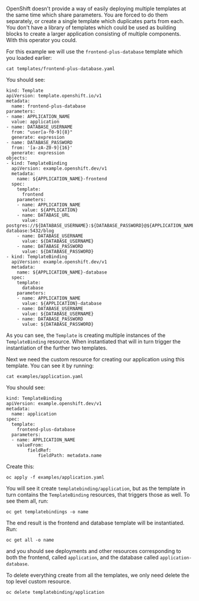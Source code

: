 OpenShift doesn't provide a way of easily deploying multiple templates at the same time which share parameters. You are forced to do them separately, or create a single template which duplicates parts from each. You don't have a library of templates which could be used as building blocks to create a larger application consisting of multiple components. With this operator you could.

For this example we will use the `frontend-plus-database` template which you loaded earlier:

```execute
cat templates/frontend-plus-database.yaml
```

You should see:

```
kind: Template
apiVersion: template.openshift.io/v1
metadata:
  name: frontend-plus-database
parameters:
- name: APPLICATION_NAME
  value: application
- name: DATABASE_USERNAME
  from: "user[a-f0-9]{8}"
  generate: expression
- name: DATABASE_PASSWORD
  from: '[a-zA-Z0-9]{16}'
  generate: expression
objects:
- kind: TemplateBinding
  apiVersion: example.openshift.dev/v1
  metadata:
    name: ${APPLICATION_NAME}-frontend
  spec:
    template:
      frontend
    parameters:
    - name: APPLICATION_NAME
      value: ${APPLICATION}
    - name: DATABASE_URL
      value: postgres://${DATABASE_USERNAME}:${DATABASE_PASSWORD}@${APPLICATION_NAME}-database:5432/blog
    - name: DATABASE_USERNAME
      value: ${DATABASE_USERNAME}
    - name: DATABASE_PASSWORD
      value: ${DATABASE_PASSWORD}
- kind: TemplateBinding
  apiVersion: example.openshift.dev/v1
  metadata:
    name: ${APPLICATION_NAME}-database
  spec:
    template:
      database
    parameters:
    - name: APPLICATION_NAME
      value: ${APPLICATION}-database
    - name: DATABASE_USERNAME
      value: ${DATABASE_USERNAME}
    - name: DATABASE_PASSWORD
      value: ${DATABASE_PASSWORD}
```

As you can see, the `Template` is creating multiple instances of the `TemplateBinding` resource. When instantiated that will in turn trigger the instantiation of the further two templates.

Next we need the custom resource for creating our application using this template. You can see it by running:

```execute
cat examples/application.yaml
```

You should see:

```
kind: TemplateBinding
apiVersion: example.openshift.dev/v1
metadata:
  name: application
spec:
  template:
    frontend-plus-database
  parameters:
  - name: APPLICATION_NAME
    valueFrom:
        fieldRef:
            fieldPath: metadata.name
```

Create this:

```execute
oc apply -f examples/application.yaml
```

You will see it create `templatebinding/application`, but as the template in turn contains the `TemplateBinding` resources, that triggers those as well. To see them all, run:

```execute
oc get templatebindings -o name
```

The end result is the frontend and database template will be instantiated. Run:

```execute
oc get all -o name
```

and you should see deployments and other resources corresponding to both the frontend, called `application`, and the database called `application-database`.

To delete everything create from all the templates, we only need delete the top level custom resource.

```execute
oc delete templatebinding/application
```
